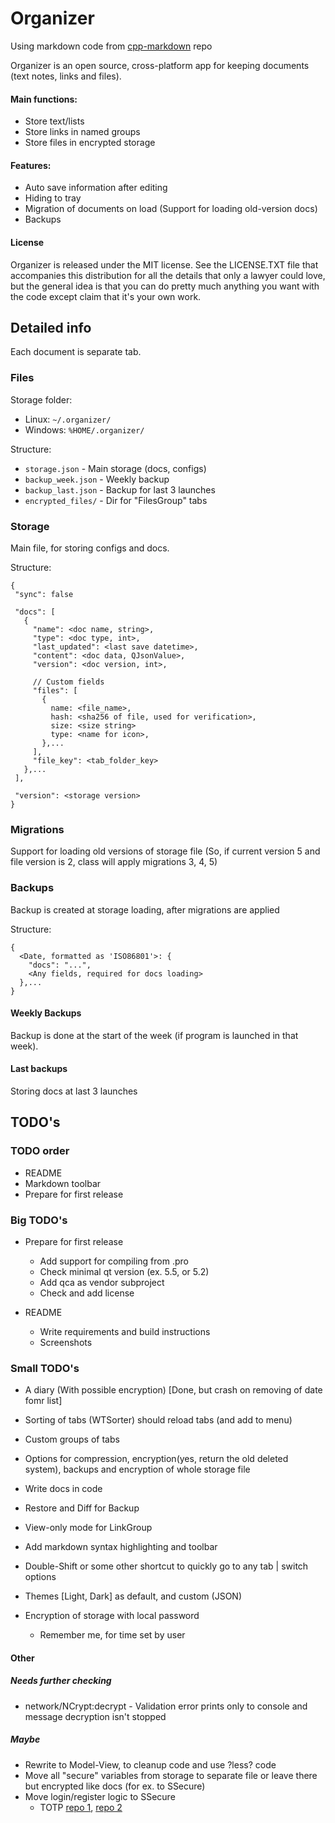 # Organizer

Using markdown code from [cpp-markdown](https://github.com/sevenjay/cpp-markdown) repo

Organizer is an open source, cross-platform app for keeping documents (text notes, links and files).


#### Main functions:
- Store text/lists
- Store links in named groups
- Store files in encrypted storage

#### Features:
- Auto save information after editing
- Hiding to tray
- Migration of documents on load (Support for loading old-version docs)
- Backups

#### License
Organizer is released under the MIT license. See the LICENSE.TXT file that accompanies this distribution for all the details that only a lawyer could love, but the general idea is that you can do pretty much anything you want with the code except claim that it's your own work.
    

## Detailed info
Each document is separate tab.

### Files
Storage folder:
- Linux: `~/.organizer/`
- Windows: `%HOME/.organizer/`

Structure:
- `storage.json` - Main storage (docs, configs)
- `backup_week.json` - Weekly backup
- `backup_last.json` - Backup for last 3 launches
- `encrypted_files/` - Dir for "FilesGroup" tabs


### Storage
Main file, for storing configs and docs.

Structure:
```
{
 "sync": false

 "docs": [
   {
     "name": <doc name, string>,
     "type": <doc type, int>,
     "last_updated": <last save datetime>,
     "content": <doc data, QJsonValue>,
     "version": <doc version, int>,
   
     // Custom fields
     "files": [
       {
         name: <file_name>,
         hash: <sha256 of file, used for verification>,
         size: <size string>
         type: <name for icon>,
       },...
     ],
     "file_key": <tab_folder_key>
   },...
 ],
 
 "version": <storage version>
}
```


### Migrations
Support for loading old versions of storage file (So, if current version 5 and file version is 2, class will apply migrations 3, 4, 5)


### Backups
Backup is created at storage loading, after migrations are applied

Structure:
```
{
  <Date, formatted as 'ISO86801'>: {
    "docs": "...",
    <Any fields, required for docs loading>
  },...
}
```

#### Weekly Backups
Backup is done at the start of the week (if program is launched in that week).

#### Last backups
Storing docs at last 3 launches


## TODO's
### TODO order
- README
- Markdown toolbar
- Prepare for first release


### Big TODO's
- Prepare for first release
  - Add support for compiling from .pro
  - Check minimal qt version (ex. 5.5, or 5.2)
  - Add qca as vendor subproject
  - Check and add license
  
- README
  - Write requirements and build instructions
  - Screenshots


### Small TODO's
- A diary (With possible encryption) [Done, but crash on removing of date fomr list]

- Sorting of tabs (WTSorter) should reload tabs (and add to menu)

- Custom groups of tabs

- Options for compression, encryption(yes, return the old deleted system), backups and encryption of whole storage file

- Write docs in code

- Restore and Diff for Backup

- View-only mode for LinkGroup

- Add markdown syntax highlighting and toolbar

- Double-Shift or some other shortcut to quickly go to any tab | switch options

- Themes [Light, Dark] as default, and custom (JSON)

- Encryption of storage with local password
  - Remember me, for time set by user


#### Other 
##### Needs further checking
- network/NCrypt:decrypt - Validation error prints only to console and message decryption isn't stopped


##### Maybe
- Rewrite to Model-View, to cleanup code and use ?less? code
- Move all "secure" variables from storage to separate file or leave there but encrypted like docs (for ex. to SSecure)
- Move login/register logic to SSecure
  - TOTP [repo 1](https://github.com/RavuAlHemio/cpptotp), [repo 2](https://github.com/andreagrandi/QGoogleAuth)
